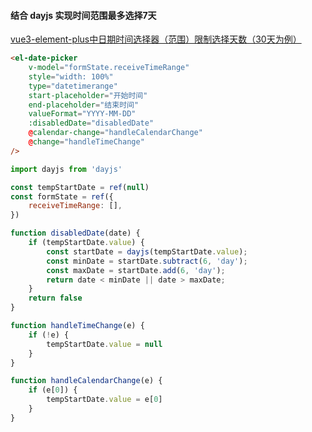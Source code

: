 #### 结合 dayjs 实现时间范围最多选择7天

[vue3-element-plus中日期时间选择器（范围）限制选择天数（30天为例）](https://blog.csdn.net/wzyleix97/article/details/127259531)

```html
<el-date-picker
    v-model="formState.receiveTimeRange"
    style="width: 100%"
    type="datetimerange"
    start-placeholder="开始时间"
    end-placeholder="结束时间"
    valueFormat="YYYY-MM-DD"
    :disabledDate="disabledDate"
    @calendar-change="handleCalendarChange"
    @change="handleTimeChange"
/>
```

```javascript
import dayjs from 'dayjs'

const tempStartDate = ref(null)
const formState = ref({
    receiveTimeRange: [],
})

function disabledDate(date) {
    if (tempStartDate.value) {
        const startDate = dayjs(tempStartDate.value);
        const minDate = startDate.subtract(6, 'day');
        const maxDate = startDate.add(6, 'day');
        return date < minDate || date > maxDate;
    }
    return false
}

function handleTimeChange(e) {
    if (!e) {
        tempStartDate.value = null
    }
}

function handleCalendarChange(e) {
    if (e[0]) {
        tempStartDate.value = e[0]
    }
}
```



